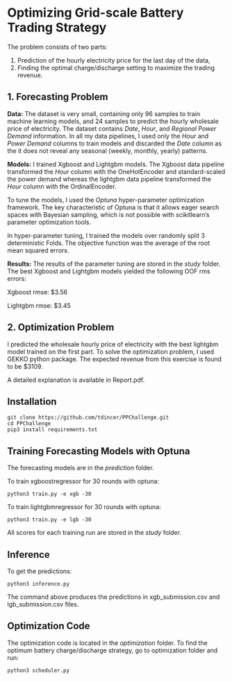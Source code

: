 # Optimizing Grid-scale Battery Trading Strategy

The problem consists of two parts:

1) Prediction of the hourly electricity price for the last day of the data,
2) Finding the optimal charge/discharge setting to maximize the trading revenue.


## 1. Forecasting Problem

**Data:** The dataset is very small, containing only 96 samples to train machine learning models, and 24 samples to predict the hourly wholesale price of electricity. The dataset contains *Date*, *Hour*, and *Regional Power Demand* information. In all my data pipelines, I used only the *Hour* and *Power Demand* columns to train models and discarded the *Date* column as the it does not reveal any seasonal (weekly, monthly, yearly) patterns.

**Models:** I trained Xgboost and Lightgbm models. The Xgboost data pipeline transformed the *Hour* column with the OneHotEncoder and standard-scaled the power demand whereas the lightgbm data pipeline transformed the *Hour* column with the OrdinalEncoder.

To tune the models, I used the *Optuna* hyper-parameter optimization framework. The key characteristic of Optuna is that it allows eager search spaces with Bayesian sampling, which is not possible with scikitlearn’s parameter optimization tools.

In hyper-parameter tuning, I trained the models over randomly split 3 deterministic Folds. The objective function was the average of the root mean squared errors.

**Results:** The results of the parameter tuning are stored in the *study* folder. The best Xgboost and Lightgbm models yielded the following OOF rms errors:

Xgboost rmse: \$3.56

Lightgbm rmse: \$3.45



## 2. Optimization Problem

I predicted the wholesale hourly price of electricity with the best lightgbm model trained on the first part. To solve the optimization problem, I used GEKKO python package. The expected revenue from this exercise is found to be \$3109.

A detailed explanation is available in Report.pdf.




## Installation

```shell
git clone https://github.com/tdincer/PPChallenge.git
cd PPChallenge
pip3 install requirements.txt
```



## Training Forecasting Models with Optuna

The forecasting models are in the *prediction* folder.

To train xgboostregressor for 30 rounds with optuna:

```shell
python3 train.py -e xgb -30
```

To train lightgbmregressor for 30 rounds with optuna:

```shell
python3 train.py -e lgb -30
```

All scores for each training run are stored in the *study* folder.



## Inference

To get the predictions:

```shell
python3 inference.py
```

The command above produces the predictions in xgb_submission.csv and lgb_submission.csv files.



## Optimization Code

The optimization code is located in the *optimization*​ folder. To find the optimum battery charge/discharge strategy, go to optimization folder and run:

```
python3 scheduler.py
```



